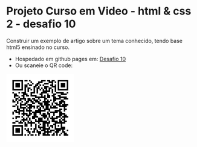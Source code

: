 # Projeto Curso em Video - html & css 2 - desafio 10

Construir um exemplo de artigo sobre um tema conhecido, tendo base html5 ensinado no curso.

<ul>
    <li> Hospedado em github pages em: <a href="https://MateusSilver.github.io/curso-em-video-html-desafio-10/index.html">Desafio 10</a></li>
    <li> Ou scaneie o QR code:</li>
</ul>
<img src="imagens/qrcode_gerado_pelo_bing.png" />
